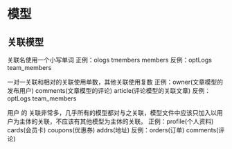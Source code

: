 # 模型

## 关联模型
关联名使用一个小写单词
正例：ologs  tmembers  members
反例：optLogs team_members

一对一关联和相对的关联使用单数，其他关联使用复数
正例：owner(文章模型的发布用户)  comments(文章模型的评论)  article(评论模型的关联文章)
反例：optLogs team_members

用户 的 关联非常多，几乎所有的模型都对与之关联，模型文件中应该只加入以用户为主体的关联，不应该有其他模型为主体的关联。
正例：profile(个人资料)  cards(会员卡)  coupons(优惠券)  addrs(地址)
反例：orders(订单)  comments(评论)


